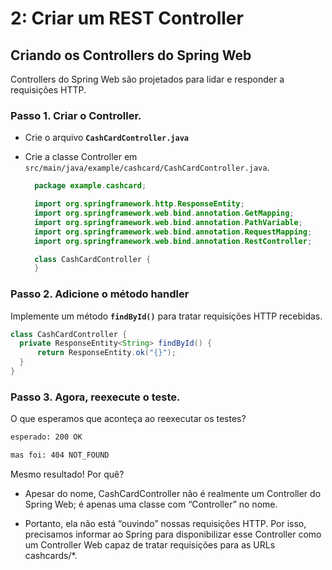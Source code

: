 # 2: Criar um REST Controller  

## Criando os Controllers do Spring Web

Controllers do Spring Web são projetados para lidar e responder a requisições HTTP.

### Passo 1. **Criar o Controller.**


  - Crie o arquivo **`CashCardController.java`** 


  - Crie a classe Controller em `src/main/java/example/cashcard/CashCardController.java`.
    
    ```java
      package example.cashcard;

      import org.springframework.http.ResponseEntity;
      import org.springframework.web.bind.annotation.GetMapping;
      import org.springframework.web.bind.annotation.PathVariable;
      import org.springframework.web.bind.annotation.RequestMapping;
      import org.springframework.web.bind.annotation.RestController;

      class CashCardController {
      }
      ```



### Passo 2. Adicione o método handler

Implemente um método **`findById()`** para tratar requisições HTTP recebidas.


  ```java
  class CashCardController {
    private ResponseEntity<String> findById() {
        return ResponseEntity.ok("{}");
    }
  }
  ```


### Passo 3. Agora, reexecute o teste.

O que esperamos que aconteça ao reexecutar os testes?


  ```bash
  esperado: 200 OK

  mas foi: 404 NOT_FOUND
  ```

  
Mesmo resultado! Por quê?
  

  - Apesar do nome, CashCardController não é realmente um Controller do Spring Web; é apenas uma classe com “Controller” no nome. 
  

  - Portanto, ela não está “ouvindo” nossas requisições HTTP. Por isso, precisamos informar ao Spring para disponibilizar esse Controller como um Controller Web capaz de tratar requisições para as URLs cashcards/*.